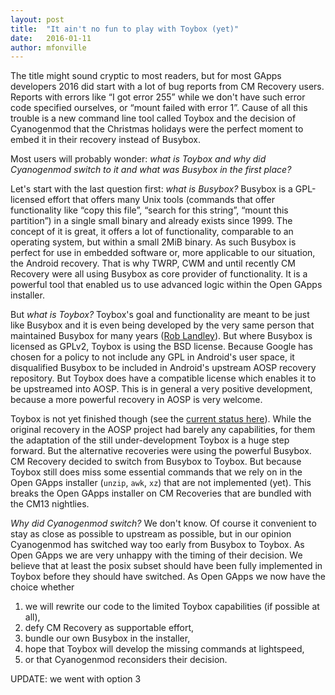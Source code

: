 ```yaml
---
layout: post
title:  "It ain't no fun to play with Toybox (yet)"
date:   2016-01-11
author: mfonville
---
```

The title might sound cryptic to most readers, but for most GApps developers 2016 did start with a lot of bug reports from CM Recovery users. Reports with errors like “I got error 255” while we don't have such error code specified ourselves, or “mount failed with error 1”. Cause of all this trouble is a new command line tool called Toybox and the decision of Cyanogenmod that the Christmas holidays were the perfect moment to embed it in their recovery instead of Busybox.

Most users will probably wonder: *what is Toybox and why did Cyanogenmod switch to it and what was Busybox in the first place?*

Let's start with the last question first: *what is Busybox?* Busybox is a GPL-licensed effort that offers many Unix tools (commands that offer functionality like “copy this file”, “search for this string”, “mount this partition”) in a single small binary and already exists since 1999. The concept of it is great, it offers a lot of functionality, comparable to an operating system, but within a small 2MiB binary. As such Busybox is perfect for use in embedded software or, more applicable to our situation, the Android recovery.
That is why TWRP, CWM and until recently CM Recovery were all using Busybox as core provider of functionality. It is a powerful tool that enabled us to use advanced logic within the Open GApps installer.

But *what is Toybox?* Toybox's goal and functionality are meant to be just like Busybox and it is even being developed by the very same person that maintained Busybox for many years ([Rob Landley](http://landley.net)). But where Busybox is licensed as GPLv2, Toybox is using the BSD license. Because Google has chosen for a policy to not include any GPL in Android's user space, it disqualified Busybox to be included in Android's upstream AOSP recovery repository. But Toybox does have a compatible license which enables it to be upstreamed into AOSP. This is in general a very positive development, because a more powerful recovery in AOSP is very welcome.

Toybox is not yet finished though (see the [current status here](http://landley.net/toybox/status.html)). While the original recovery in the AOSP project had barely any capabilities, for them the adaptation of the still under-development Toybox is a huge step forward. But the alternative recoveries were using the powerful Busybox. CM Recovery decided to switch from Busybox to Toybox. But because Toybox still does miss some essential commands that we rely on in the Open GApps installer (`unzip`, `awk`, `xz`) that are not implemented (yet). This breaks the Open GApps installer on CM Recoveries that are bundled with the CM13 nightlies.

*Why did Cyanogenmod switch?* We don't know. Of course it convenient to stay as close as possible to upstream as possible, but in our opinion Cyanogenmod has switched way too early from Busybox to Toybox. As Open GApps we are very unhappy with the timing of their decision. We believe that at least the posix subset should have been fully implemented in Toybox before they should have switched. As Open GApps we now have the choice whether

1. we will rewrite our code to the limited Toybox capabilities (if possible at all),
2. defy CM Recovery as supportable effort,
3. bundle our own Busybox in the installer,
4. hope that Toybox will develop the missing commands at lightspeed,
5. or that Cyanogenmod reconsiders their decision.﻿

UPDATE: we went with option 3
